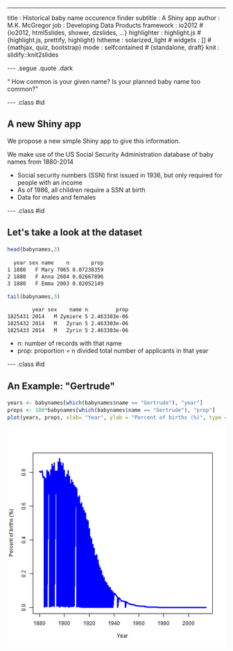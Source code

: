 ---
title       : Historical baby name occurence finder
subtitle    : A Shiny app
author      : M.K. McGregor
job         : Developing Data Products
framework   : io2012        # {io2012, html5slides, shower, dzslides, ...}
highlighter : highlight.js  # {highlight.js, prettify, highlight}
hitheme     : solarized_light      # 
widgets     : []            # {mathjax, quiz, bootstrap}
mode        : selfcontained # {standalone, draft}
knit        : slidify::knit2slides

--- .segue .quote .dark

<q> How common is your given name? Is your planned baby name too common?</q>

<style>
.dark q {
  color: white;
}
</style>

--- .class #id

## A new Shiny app

We propose a new simple Shiny app to give this information.

We make use of the US Social Security Administration database of baby names from 1880-2014
- Social security numbers (SSN) first issued in 1936, but only required for people with an income
- As of 1986, all children require a SSN at birth
- Data for males and females



--- .class #id 

## Let's take a look at the dataset




```r
head(babynames,3)
```

```
  year sex name    n       prop
1 1880   F Mary 7065 0.07238359
2 1880   F Anna 2604 0.02667896
3 1880   F Emma 2003 0.02052149
```

```r
tail(babynames,3)
```

```
        year sex    name n         prop
1825431 2014   M Zymiere 5 2.463303e-06
1825432 2014   M   Zyran 5 2.463303e-06
1825433 2014   M   Zyrin 5 2.463303e-06
```

- n: number of records with that name
- prop: proportion = n divided total number of applicants in that year


--- .class #id 

## An Example: "Gertrude"


```r
years <- babynames[which(babynames$name == "Gertrude"), "year"]
props <- 100*babynames[which(babynames$name == "Gertrude"), "prop"]
plot(years, props, xlab= "Year", ylab = "Percent of births (%)", type = "l", lwd=3, col="blue")
```

![plot of chunk plot](figure/plot-1.png)


